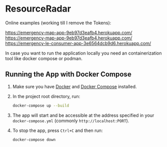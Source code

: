 # ResourceRadar

Online examples (working till I remove the Tokens):

https://emergency-map-app-9eb97d3eafb4.herokuapp.com/
https://emergency-map-app-9eb97d3eafb4.herokuapp.com/ 
https://emergency-le-consumer-app-3e6564dcb9d6.herokuapp.com/

In case you want to run the application locally you need an containerization tool like docker compose or podman. 

## Running the App with Docker Compose

1. Make sure you have [Docker](https://docs.docker.com/get-docker/) and [Docker Compose](https://docs.docker.com/compose/install/) installed.

2. In the project root directory, run:

   ```bash
   docker-compose up --build
   ```

3. The app will start and be accessible at the address specified in your `docker-compose.yml` (commonly `http://localhost:PORT`).

4. To stop the app, press `Ctrl+C` and then run:

   ```bash
   docker-compose down
   ```
